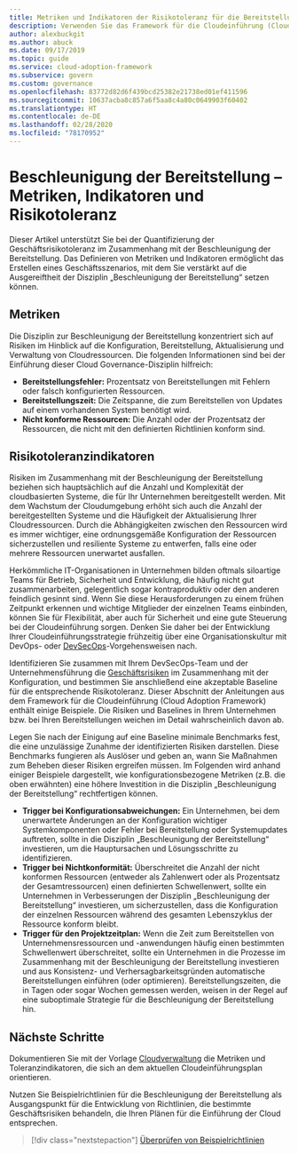 ```yaml
---
title: Metriken und Indikatoren der Risikotoleranz für die Bereitstellungsbeschleunigung
description: Verwenden Sie das Framework für die Cloudeinführung (Cloud Adoption Framework) für Azure, um die Geschäftsrisikotoleranz im Zusammenhang mit der Bereitstellungsbeschleunigung zu quantifizieren.
author: alexbuckgit
ms.author: abuck
ms.date: 09/17/2019
ms.topic: guide
ms.service: cloud-adoption-framework
ms.subservice: govern
ms.custom: governance
ms.openlocfilehash: 83772d82d6f439bcd25382e21738ed01ef411596
ms.sourcegitcommit: 10637acba8c857a6f5aa8c4a80c0649903f60402
ms.translationtype: HT
ms.contentlocale: de-DE
ms.lasthandoff: 02/28/2020
ms.locfileid: "78170952"
---
```

# <a name="deployment-acceleration-metrics-indicators-and-risk-tolerance"></a>Beschleunigung der Bereitstellung – Metriken, Indikatoren und Risikotoleranz

Dieser Artikel unterstützt Sie bei der Quantifizierung der Geschäftsrisikotoleranz im Zusammenhang mit der Beschleunigung der Bereitstellung. Das Definieren von Metriken und Indikatoren ermöglicht das Erstellen eines Geschäftsszenarios, mit dem Sie verstärkt auf die Ausgereiftheit der Disziplin „Beschleunigung der Bereitstellung“ setzen können.

## <a name="metrics"></a>Metriken

Die Disziplin zur Beschleunigung der Bereitstellung konzentriert sich auf Risiken im Hinblick auf die Konfiguration, Bereitstellung, Aktualisierung und Verwaltung von Cloudressourcen. Die folgenden Informationen sind bei der Einführung dieser Cloud Governance-Disziplin hilfreich:

- **Bereitstellungsfehler:** Prozentsatz von Bereitstellungen mit Fehlern oder falsch konfigurierten Ressourcen.
- **Bereitstellungszeit:** Die Zeitspanne, die zum Bereitstellen von Updates auf einem vorhandenen System benötigt wird.
- **Nicht konforme Ressourcen:** Die Anzahl oder der Prozentsatz der Ressourcen, die nicht mit den definierten Richtlinien konform sind.

## <a name="risk-tolerance-indicators"></a>Risikotoleranzindikatoren

Risiken im Zusammenhang mit der Beschleunigung der Bereitstellung beziehen sich hauptsächlich auf die Anzahl und Komplexität der cloudbasierten Systeme, die für Ihr Unternehmen bereitgestellt werden. Mit dem Wachstum der Cloudumgebung erhöht sich auch die Anzahl der bereitgestellten Systeme und die Häufigkeit der Aktualisierung Ihrer Cloudressourcen. Durch die Abhängigkeiten zwischen den Ressourcen wird es immer wichtiger, eine ordnungsgemäße Konfiguration der Ressourcen sicherzustellen und resiliente Systeme zu entwerfen, falls eine oder mehrere Ressourcen unerwartet ausfallen.

<!-- "en-us" location is required for the URL below. -->

Herkömmliche IT-Organisationen in Unternehmen bilden oftmals siloartige Teams für Betrieb, Sicherheit und Entwicklung, die häufig nicht gut zusammenarbeiten, gelegentlich sogar kontraproduktiv oder den anderen feindlich gesinnt sind. Wenn Sie diese Herausforderungen zu einem frühen Zeitpunkt erkennen und wichtige Mitglieder der einzelnen Teams einbinden, können Sie für Flexibilität, aber auch für Sicherheit und eine gute Steuerung bei der Cloudeinführung sorgen. Denken Sie daher bei der Entwicklung Ihrer Cloudeinführungsstrategie frühzeitig über eine Organisationskultur mit DevOps- oder [DevSecOps](https://www.microsoft.com/en-us/securityengineering/devsecops)-Vorgehensweisen nach.

Identifizieren Sie zusammen mit Ihrem DevSecOps-Team und der Unternehmensführung die [Geschäftsrisiken](./business-risks.md) im Zusammenhang mit der Konfiguration, und bestimmen Sie anschließend eine akzeptable Baseline für die entsprechende Risikotoleranz. Dieser Abschnitt der Anleitungen aus dem Framework für die Cloudeinführung (Cloud Adoption Framework) enthält einige Beispiele. Die Risiken und Baselines in Ihrem Unternehmen bzw. bei Ihren Bereitstellungen weichen im Detail wahrscheinlich davon ab.

Legen Sie nach der Einigung auf eine Baseline minimale Benchmarks fest, die eine unzulässige Zunahme der identifizierten Risiken darstellen. Diese Benchmarks fungieren als Auslöser und geben an, wann Sie Maßnahmen zum Beheben dieser Risiken ergreifen müssen. Im Folgenden wird anhand einiger Beispiele dargestellt, wie konfigurationsbezogene Metriken (z.B. die oben erwähnten) eine höhere Investition in die Disziplin „Beschleunigung der Bereitstellung“ rechtfertigen können.

- **Trigger bei Konfigurationsabweichungen:** Ein Unternehmen, bei dem unerwartete Änderungen an der Konfiguration wichtiger Systemkomponenten oder Fehler bei Bereitstellung oder Systemupdates auftreten, sollte in die Disziplin „Beschleunigung der Bereitstellung“ investieren, um die Hauptursachen und Lösungsschritte zu identifizieren.
- **Trigger bei Nichtkonformität:** Überschreitet die Anzahl der nicht konformen Ressourcen (entweder als Zahlenwert oder als Prozentsatz der Gesamtressourcen) einen definierten Schwellenwert, sollte ein Unternehmen in Verbesserungen der Disziplin „Beschleunigung der Bereitstellung“ investieren, um sicherzustellen, dass die Konfiguration der einzelnen Ressourcen während des gesamten Lebenszyklus der Ressource konform bleibt.
- **Trigger für den Projektzeitplan:** Wenn die Zeit zum Bereitstellen von Unternehmensressourcen und -anwendungen häufig einen bestimmten Schwellenwert überschreitet, sollte ein Unternehmen in die Prozesse im Zusammenhang mit der Beschleunigung der Bereitstellung investieren und aus Konsistenz- und Verhersagbarkeitsgründen automatische Bereitstellungen einführen (oder optimieren). Bereitstellungszeiten, die in Tagen oder sogar Wochen gemessen werden, weisen in der Regel auf eine suboptimale Strategie für die Beschleunigung der Bereitstellung hin.

## <a name="next-steps"></a>Nächste Schritte

Dokumentieren Sie mit der Vorlage [Cloudverwaltung](./template.md) die Metriken und Toleranzindikatoren, die sich an dem aktuellen Cloudeinführungsplan orientieren.

Nutzen Sie Beispielrichtlinien für die Beschleunigung der Bereitstellung als Ausgangspunkt für die Entwicklung von Richtlinien, die bestimmte Geschäftsrisiken behandeln, die Ihren Plänen für die Einführung der Cloud entsprechen.

> [!div class="nextstepaction"]
> [Überprüfen von Beispielrichtlinien](./policy-statements.md)
